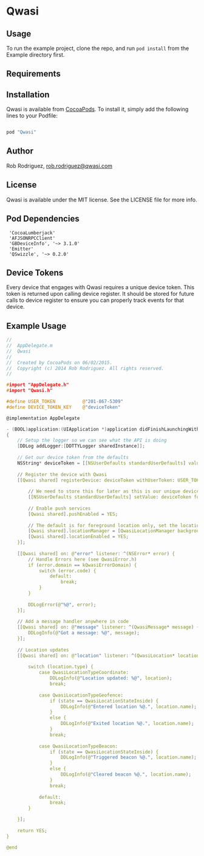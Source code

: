 # Qwasi

## Usage

To run the example project, clone the repo, and run `pod install` from the Example directory first.

## Requirements

## Installation

Qwasi is available from [CocoaPods](http://cocoapods.org/). To install
it, simply add the following lines to your Podfile:

```ruby

pod "Qwasi"
```

## Author

Rob Rodriguez, rob.rodriguez@qwasi.com

## License

Qwasi is available under the MIT license. See the LICENSE file for more info.

## Pod Dependencies
```
 'CocoaLumberjack'
 'AFJSONRPCClient'
 'GBDeviceInfo', '~> 3.1.0'
 'Emitter'
 'QSwizzle', '~> 0.2.0'

```

## Device Tokens

Every device that engages with Qwasi requires a unique device token. This token is returned upon calling device register. It should be stored for future calls to device register to ensure you can properly track events for that device.

## Example Usage
```C
//
//  AppDelegate.m
//  Qwasi
//
//  Created by CocoaPods on 06/02/2015.
//  Copyright (c) 2014 Rob Rodriguez. All rights reserved.
//

#import "AppDelegate.h"
#import "Qwasi.h"

#define USER_TOKEN          @"201-867-5309"
#define DEVICE_TOKEN_KEY    @"deviceToken"

@implementation AppDelegate

- (BOOL)application:(UIApplication *)application didFinishLaunchingWithOptions:(NSDictionary *)launchOptions
{
    // Setup the logger so we can see what the API is doing
    [DDLog addLogger:[DDTTYLogger sharedInstance]];
    
    // Get our device token from the defaults
    NSString* deviceToken = [[NSUserDefaults standardUserDefaults] valueForKey: DEVICE_TOKEN_KEY];
    
    // Register the device with Qwasi
    [[Qwasi shared] registerDevice: deviceToken withUserToken: USER_TOKEN success: ^(NSString *deviceToken) {
        
        // We need to store this for later as this is our unique device identifier
        [[NSUserDefaults standardUserDefaults] setValue: deviceToken forKey: DEVICE_TOKEN_KEY];
        
        // Enable push services
        [Qwasi shared].pushEnabled = YES;
        
        // The default is for foreground location only, set the location manager to get background updates
        [Qwasi shared].locationManager = [QwasiLocationManager backgroundManager];
        [Qwasi shared].locationEnabled = YES; 
    }];
    
    [[Qwasi shared] on: @"error" listener: ^(NSError* error) {
        // Handle Errors here (see QwasiError.h)
        if (error.domain == kQwasiErrorDomain) {
            switch (error.code) {
                default:
                    break;
            }
        }
        
        DDLogError(@"%@", error);
    }];
    
    // Add a message handler anywhere in code
    [[Qwasi shared] on: @"message" listener: ^(QwasiMessage* message) {
        DDLogInfo(@"Got a message: %@", message);
    }];
    
    // Location updates
    [[Qwasi shared] on: @"location" listener: ^(QwasiLocation* location, QwasiLocationState state) {
    
        switch (location.type) {
            case QwasiLocationTypeCoordinate:
                DDLogInfo(@"Location updated: %@", location);
                break;
                
            case QwasiLocationTypeGeofence:
                if (state == QwasiLocationStateInside) {
                    DDLogInfo(@"Entered location %@.", location.name);
                }
                else {
                    DDLogInfo(@"Exited location %@.", location.name);
                }
                break;
                
            case QwasiLocationTypeBeacon:
                if (state == QwasiLocationStateInside) {
                    DDLogInfo(@"Triggered beacon %@.", location.name);
                }
                else {
                    DDLogInfo(@"Cleared beacon %@.", location.name);
                }
                break;
                
            default:
                break;
        }

    }];
    
    return YES;
}

@end

```
